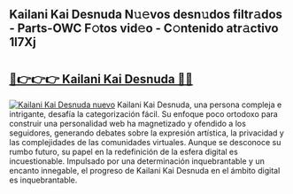 ## Kailani Kai Desnuda N𝚞𝚎vos desn𝚞dos filtr𝚊dos - Parts-OWC F𝚘tos vid𝚎o - C𝚘ntenido atr𝚊ctivo 1l7Xj

# <h2><a href="http://mbc7wd.tromn.icu/?c=Kailani+Kai+Desnuda">🔗👉👉👉 Kailani Kai Desnuda 🔗🔗</a></h2>

[![Kailani Kai Desnuda nuevo](https://i.imgur.com/pEAQMta.gif)](http://mbc7wd.tromn.icu/?c=Kailani+Kai+Desnuda)
Kailani Kai Desnuda, una persona compleja e intrigante, desafía la categorización fácil. Su enfoque poco ortodoxo para construir una personalidad web ha magnetizado y ofendido a los seguidores, generando debates sobre la expresión artística, la privacidad y las complejidades de las comunidades virtuales. Aunque se desconoce su rumbo futuro, su papel en la redefinición de la esfera digital es incuestionable. Impulsado por una determinación inquebrantable y un encanto innegable, el progreso de Kailani Kai Desnuda en el ámbito digital es inquebrantable.
